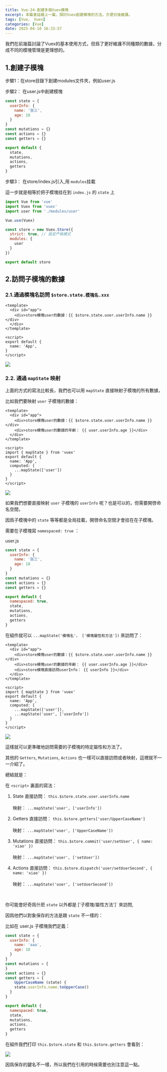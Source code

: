 ```yaml
---
title: Vue-24-創建多個Vuex模塊
excerpt: 本篇會延續上一篇，探討Vuex創建模塊的方法，方便日後維護。
tags: [Vue， Vuex]
categories: [Vue]
date: 2025-04-10 16:33:57
---
```


我們在前幾篇討論了Vuex的基本使用方式，但爲了更好維護不同種類的數據，分成不同的模塊管理是更理想的。

## 1.創建子模塊

步驟1：在store目錄下創建modules文件夾，例如user.js

步驟2： 在user.js中創建模塊
```js
const state = {
  userInfo: {
    name: '张三',
    age: 18
  }
}
const mutations = {}
const actions = {}
const getters = {}

export default {
  state,
  mutations,
  actions,
  getters
}

```

步驟3： 在store/index.js引入,用 `modules`挂載

這一步就是相等於把子模塊挂在到 `index.js` 的 `state` 上

```js
import Vue from 'vue'
import Vuex from 'vuex'
import user from './modules/user'

Vue.use(Vuex)

const store = new Vuex.Store({
  strict: true, // 設定严格模式
  modules: {
    user
  }
})

export default store

```


## 2.訪問子模塊的數據
### 2.1.通過模塊名訪問 `$store.state.模塊名.xxx`

```vue
<template>
  <div id="app">
    <div>store模塊user的數據：{{ $store.state.user.userInfo.name }}</div>
  </div>
</template>

<script>
export default {
  name: 'App',
}
</script>
```

![](/img/Vue/Vue-24-1.png) 

### 2.2. 通過 `mapState` 映射
上面的方式的寫法比較長，我們也可以用 `mapState` 直接映射子模塊的所有數據，

比如我們要映射 `user` 子模塊的數據：

```vue
<template>
  <div id="app">
    <div>store模塊user的數據：{{ $store.state.user.userInfo.name }}</div>
    <div>store模塊user的數據的年齡： {{ user.userInfo.age }}</div>
  </div>
</template>

<script>
import { mapState } from 'vuex'
export default {
  name: 'App',
  computed: {
    ...mapState(['user'])
  }
}
</script>
```

![](/img/Vue/Vue-24-2.png) 
<br>

如果我們想要直接映射 `user` 子模塊的 `userInfo` 呢？也是可以的，但需要開啓命名空間，

因爲子模塊中的 `state` 等等都是全局挂載，開啓命名空間才會挂在在子模塊。

需要在子模塊寫 `namespaced: true` ：

user.js
```js
const state = {
  userInfo: {
    name: '张三',
    age: 18
  }
}
const mutations = {}
const actions = {}
const getters = {}

export default {
  namespaced: true,
  state,
  mutations,
  actions,
  getters
}
```

在組件就可以 `...mapState('模塊名'， ['模塊屬性和方法'])` 來訪問了：

```vue
<template>
  <div id="app">
    <div>store模塊user的數據：{{ $store.state.user.userInfo.name }}</div>
    <div>store模塊user的數據的年齡： {{ user.userInfo.age }}</div>
    <div>store模塊直接訪問userInfo： {{ userInfo }}</div>
  </div>
</template>

<script>
import { mapState } from 'vuex'
export default {
  name: 'App',
  computed: {
    ...mapState(['user']),
    ...mapState('user', ['userInfo'])
  }
}
</script>
```

![](/img/Vue/Vue-24-3.png) 

這樣就可以更準確地訪問需要的子模塊的特定屬性和方法了。

其他的 `Getters`, `Mutations`, `Actions` 也一樣可以直接訪問或者映射，這裡就不一一介紹了。

總結就是：

在 `<script>` 裏面的寫法：

1. State
直接訪問：
`this.$store.state.user.userInfo.name`<br><br>映射：
`...mapState('user', ['userInfo'])`

2. Getters
直接訪問：
`this.$store.getters['user/UpperCaseName']`<br><br>映射：
`...mapState('user', ['UpperCaseName'])`

3. Mutations
直接訪問：
`this.$store.commit('user/setUser', { name: 'xiao' })`<br><br>映射：
`...mapState('user', ['setUser'])`

4. Actions
直接訪問：
`this.$store.dispatch('user/setUserSecond', { name: 'xiao' })`<br><br>映射：
`...mapState('user', ['setUserSecond'])`
<br>

你可能會好奇爲什麽 `state` 以外都是 ['子模塊/屬性方法']` 來訪問,

因爲他們以對象保存的方法是跟 `state` 不一樣的：

比如在 user.js 子模塊我們定義：

```js
const state = {
  userInfo: {
    name: 'aaa',
    age: 18
  }
}
const mutations = {
}
const actions = {}
const getters = {
    UpperCaseName (state) {
    state.userInfo.name.toUpperCase()
  }
}

export default {
  namespaced: true,
  state,
  mutations,
  actions,
  getters
}
```

在組件我們打印 `this.$store.state` 和 `this.$store.getters` 會看到：

![](/img/Vue/Vue-24-4.png) 

因爲保存的鍵名不一樣，所以我們在引用的時候需要也別注意這一點。
